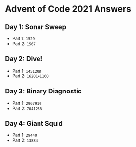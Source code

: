 # Advent of Code 2021 Answers 

## Day 1: Sonar Sweep
- Part 1: `1529`
- Part 2: `1567`

## Day 2: Dive!
- Part 1: `1451208`
- Part 2: `1620141160`

## Day 3: Binary Diagnostic
- Part 1: `2967914`
- Part 2: `7041258`

## Day 4: Giant Squid
- Part 1: `29440`
- Part 2: `13884`
